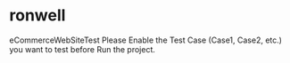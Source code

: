 # ronwell
eCommerceWebSiteTest
Please Enable the Test Case (Case1, Case2, etc.) you want to test before Run the project.
